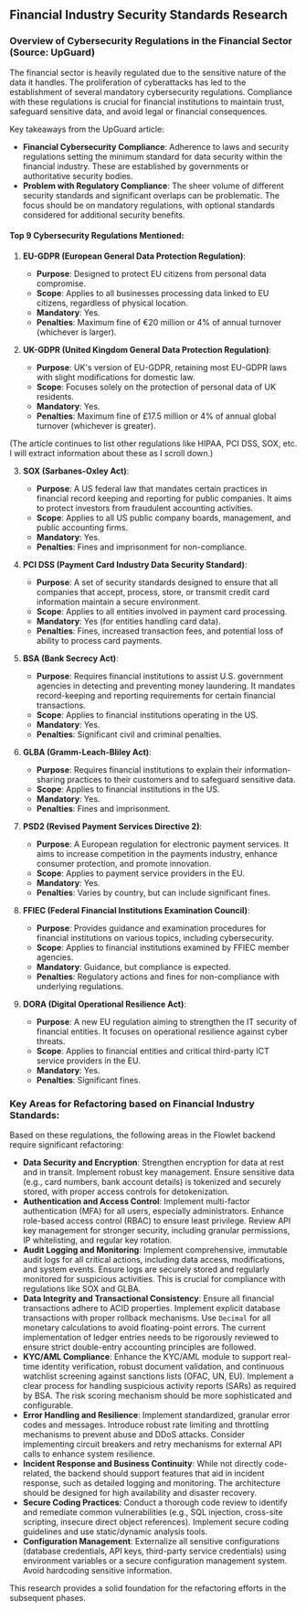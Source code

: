
## Financial Industry Security Standards Research

### Overview of Cybersecurity Regulations in the Financial Sector (Source: UpGuard)

The financial sector is heavily regulated due to the sensitive nature of the data it handles. The proliferation of cyberattacks has led to the establishment of several mandatory cybersecurity regulations. Compliance with these regulations is crucial for financial institutions to maintain trust, safeguard sensitive data, and avoid legal or financial consequences.

Key takeaways from the UpGuard article:

*   **Financial Cybersecurity Compliance**: Adherence to laws and security regulations setting the minimum standard for data security within the financial industry. These are established by governments or authoritative security bodies.
*   **Problem with Regulatory Compliance**: The sheer volume of different security standards and significant overlaps can be problematic. The focus should be on mandatory regulations, with optional standards considered for additional security benefits.

#### Top 9 Cybersecurity Regulations Mentioned:

1.  **EU-GDPR (European General Data Protection Regulation)**:
    *   **Purpose**: Designed to protect EU citizens from personal data compromise.
    *   **Scope**: Applies to all businesses processing data linked to EU citizens, regardless of physical location.
    *   **Mandatory**: Yes.
    *   **Penalties**: Maximum fine of €20 million or 4% of annual turnover (whichever is larger).

2.  **UK-GDPR (United Kingdom General Data Protection Regulation)**:
    *   **Purpose**: UK's version of EU-GDPR, retaining most EU-GDPR laws with slight modifications for domestic law.
    *   **Scope**: Focuses solely on the protection of personal data of UK residents.
    *   **Mandatory**: Yes.
    *   **Penalties**: Maximum fine of £17.5 million or 4% of annual global turnover (whichever is greater).

(The article continues to list other regulations like HIPAA, PCI DSS, SOX, etc. I will extract information about these as I scroll down.)



3.  **SOX (Sarbanes-Oxley Act)**:
    *   **Purpose**: A US federal law that mandates certain practices in financial record keeping and reporting for public companies. It aims to protect investors from fraudulent accounting activities.
    *   **Scope**: Applies to all US public company boards, management, and public accounting firms.
    *   **Mandatory**: Yes.
    *   **Penalties**: Fines and imprisonment for non-compliance.

4.  **PCI DSS (Payment Card Industry Data Security Standard)**:
    *   **Purpose**: A set of security standards designed to ensure that all companies that accept, process, store, or transmit credit card information maintain a secure environment.
    *   **Scope**: Applies to all entities involved in payment card processing.
    *   **Mandatory**: Yes (for entities handling card data).
    *   **Penalties**: Fines, increased transaction fees, and potential loss of ability to process card payments.

5.  **BSA (Bank Secrecy Act)**:
    *   **Purpose**: Requires financial institutions to assist U.S. government agencies in detecting and preventing money laundering. It mandates record-keeping and reporting requirements for certain financial transactions.
    *   **Scope**: Applies to financial institutions operating in the US.
    *   **Mandatory**: Yes.
    *   **Penalties**: Significant civil and criminal penalties.

6.  **GLBA (Gramm-Leach-Bliley Act)**:
    *   **Purpose**: Requires financial institutions to explain their information-sharing practices to their customers and to safeguard sensitive data.
    *   **Scope**: Applies to financial institutions in the US.
    *   **Mandatory**: Yes.
    *   **Penalties**: Fines and imprisonment.

7.  **PSD2 (Revised Payment Services Directive 2)**:
    *   **Purpose**: A European regulation for electronic payment services. It aims to increase competition in the payments industry, enhance consumer protection, and promote innovation.
    *   **Scope**: Applies to payment service providers in the EU.
    *   **Mandatory**: Yes.
    *   **Penalties**: Varies by country, but can include significant fines.

8.  **FFIEC (Federal Financial Institutions Examination Council)**:
    *   **Purpose**: Provides guidance and examination procedures for financial institutions on various topics, including cybersecurity.
    *   **Scope**: Applies to financial institutions examined by FFIEC member agencies.
    *   **Mandatory**: Guidance, but compliance is expected.
    *   **Penalties**: Regulatory actions and fines for non-compliance with underlying regulations.

9.  **DORA (Digital Operational Resilience Act)**:
    *   **Purpose**: A new EU regulation aiming to strengthen the IT security of financial entities. It focuses on operational resilience against cyber threats.
    *   **Scope**: Applies to financial entities and critical third-party ICT service providers in the EU.
    *   **Mandatory**: Yes.
    *   **Penalties**: Significant fines.

### Key Areas for Refactoring based on Financial Industry Standards:

Based on these regulations, the following areas in the Flowlet backend require significant refactoring:

*   **Data Security and Encryption**: Strengthen encryption for data at rest and in transit. Implement robust key management. Ensure sensitive data (e.g., card numbers, bank account details) is tokenized and securely stored, with proper access controls for detokenization.
*   **Authentication and Access Control**: Implement multi-factor authentication (MFA) for all users, especially administrators. Enhance role-based access control (RBAC) to ensure least privilege. Review API key management for stronger security, including granular permissions, IP whitelisting, and regular key rotation.
*   **Audit Logging and Monitoring**: Implement comprehensive, immutable audit logs for all critical actions, including data access, modifications, and system events. Ensure logs are securely stored and regularly monitored for suspicious activities. This is crucial for compliance with regulations like SOX and GLBA.
*   **Data Integrity and Transactional Consistency**: Ensure all financial transactions adhere to ACID properties. Implement explicit database transactions with proper rollback mechanisms. Use `Decimal` for all monetary calculations to avoid floating-point errors. The current implementation of ledger entries needs to be rigorously reviewed to ensure strict double-entry accounting principles are followed.
*   **KYC/AML Compliance**: Enhance the KYC/AML module to support real-time identity verification, robust document validation, and continuous watchlist screening against sanctions lists (OFAC, UN, EU). Implement a clear process for handling suspicious activity reports (SARs) as required by BSA. The risk scoring mechanism should be more sophisticated and configurable.
*   **Error Handling and Resilience**: Implement standardized, granular error codes and messages. Introduce robust rate limiting and throttling mechanisms to prevent abuse and DDoS attacks. Consider implementing circuit breakers and retry mechanisms for external API calls to enhance system resilience.
*   **Incident Response and Business Continuity**: While not directly code-related, the backend should support features that aid in incident response, such as detailed logging and monitoring. The architecture should be designed for high availability and disaster recovery.
*   **Secure Coding Practices**: Conduct a thorough code review to identify and remediate common vulnerabilities (e.g., SQL injection, cross-site scripting, insecure direct object references). Implement secure coding guidelines and use static/dynamic analysis tools.
*   **Configuration Management**: Externalize all sensitive configurations (database credentials, API keys, third-party service credentials) using environment variables or a secure configuration management system. Avoid hardcoding sensitive information.

This research provides a solid foundation for the refactoring efforts in the subsequent phases.

